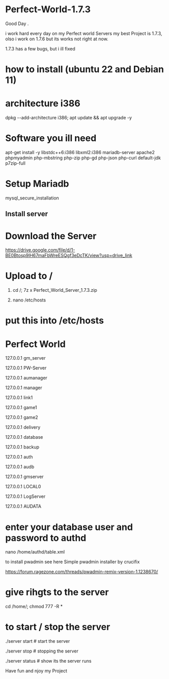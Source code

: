 # Perfect-World-1.7.3

​Good Day .



i work hard every day on my Perfect world Servers my best Project is 1.7.3, olso i work on 1.7.6 but its works not right at now.



1.7.3 has  a few bugs, but i ill fixed



# how to install (ubuntu 22 and Debian 11)


# architecture i386
dpkg --add-architecture i386; apt update && apt upgrade -y



# Software you ill need



apt-get install -y libstdc++6:i386 libxml2:i386 mariadb-server apache2 phpmyadmin php-mbstring php-zip php-gd php-json php-curl default-jdk p7zip-full



# Setup Mariadb

mysql_secure_installation



## Install server

# Download the Server

https://drive.google.com/file/d/1-BE0Btosp9lH67maFbWreESQgf3eDcTK/view?usp=drive_link



# Upload to /

1. cd /; 7z x Perfect_World_Server_1.7.3.zip

2. nano /etc/hosts


# put this into /etc/hosts 

# Perfect World

127.0.0.1    gm_server

127.0.0.1    PW-Server

127.0.0.1    aumanager

127.0.0.1    manager

127.0.0.1    link1

127.0.0.1    game1

127.0.0.1    game2

127.0.0.1    delivery

127.0.0.1    database

127.0.0.1    backup

127.0.0.1    auth

127.0.0.1    audb

127.0.0.1    gmserver

127.0.0.1    LOCAL0

127.0.0.1    LogServer

127.0.0.1    AUDATA



# enter your database user and password to authd

nano /home/authd/table.xml



to install pwadmin see here ​Simple pwadmin installer by crucifix​​​

https://forum.ragezone.com/threads/pwadmin-remix-version-1.1238670/


# give rihgts to the server



cd /home/; chmod 777 -R *



# to start / stop the server



./server start # start the server



./server stop # stopping the server



./server status # show its the server runs



Have fun and njoy my Project
